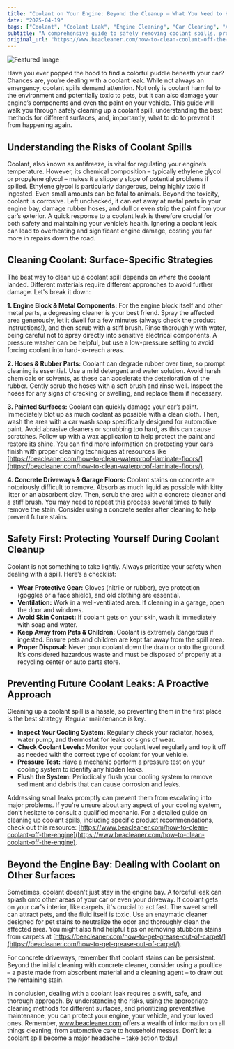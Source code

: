```yaml
---
title: "Coolant on Your Engine: Beyond the Cleanup – What You Need to Know"
date: "2025-04-19"
tags: ["Coolant", "Coolant Leak", "Engine Cleaning", "Car Cleaning", "Automotive Cleaning", "Engine Bay", "Coolant Spill"]
subtitle: "A comprehensive guide to safely removing coolant spills, protecting your engine, and preventing future leaks."
original_url: "https://www.beacleaner.com/how-to-clean-coolant-off-the-engine"
---
```




![Featured Image](https://res.cloudinary.com/dnm0udlvz/image/upload/v1745049973/article_image_49_zyiydi.jpg)

Have you ever popped the hood to find a colorful puddle beneath your car? Chances are, you’re dealing with a coolant leak. While not always an emergency, coolant spills demand attention. Not only is coolant harmful to the environment and potentially toxic to pets, but it can also damage your engine’s components and even the paint on your vehicle. This guide will walk you through safely cleaning up a coolant spill, understanding the best methods for different surfaces, and, importantly, what to do to prevent it from happening again. 

## Understanding the Risks of Coolant Spills

Coolant, also known as antifreeze, is vital for regulating your engine’s temperature. However, its chemical composition – typically ethylene glycol or propylene glycol – makes it a slippery slope of potential problems if spilled. Ethylene glycol is particularly dangerous, being highly toxic if ingested. Even small amounts can be fatal to animals. Beyond the toxicity, coolant is corrosive. Left unchecked, it can eat away at metal parts in your engine bay, damage rubber hoses, and dull or even strip the paint from your car’s exterior. A quick response to a coolant leak is therefore crucial for both safety and maintaining your vehicle’s health. Ignoring a coolant leak can lead to overheating and significant engine damage, costing you far more in repairs down the road.

## Cleaning Coolant: Surface-Specific Strategies

The best way to clean up a coolant spill depends on *where* the coolant landed. Different materials require different approaches to avoid further damage. Let's break it down:

**1. Engine Block & Metal Components:** For the engine block itself and other metal parts, a degreasing cleaner is your best friend. Spray the affected area generously, let it dwell for a few minutes (always check the product instructions!), and then scrub with a stiff brush. Rinse thoroughly with water, being careful not to spray directly into sensitive electrical components. A pressure washer can be helpful, but use a low-pressure setting to avoid forcing coolant into hard-to-reach areas. 

**2. Hoses & Rubber Parts:** Coolant can degrade rubber over time, so prompt cleaning is essential. Use a mild detergent and water solution. Avoid harsh chemicals or solvents, as these can accelerate the deterioration of the rubber. Gently scrub the hoses with a soft brush and rinse well. Inspect the hoses for any signs of cracking or swelling, and replace them if necessary.

**3. Painted Surfaces:** Coolant can quickly damage your car’s paint. Immediately blot up as much coolant as possible with a clean cloth. Then, wash the area with a car wash soap specifically designed for automotive paint. Avoid abrasive cleaners or scrubbing too hard, as this can cause scratches. Follow up with a wax application to help protect the paint and restore its shine. You can find more information on protecting your car’s finish with proper cleaning techniques at resources like [https://beacleaner.com/how-to-clean-waterproof-laminate-floors/](https://beacleaner.com/how-to-clean-waterproof-laminate-floors/).

**4. Concrete Driveways & Garage Floors:** Coolant stains on concrete are notoriously difficult to remove. Absorb as much liquid as possible with kitty litter or an absorbent clay. Then, scrub the area with a concrete cleaner and a stiff brush. You may need to repeat this process several times to fully remove the stain. Consider using a concrete sealer after cleaning to help prevent future stains.



## Safety First: Protecting Yourself During Coolant Cleanup

Coolant is not something to take lightly. Always prioritize your safety when dealing with a spill. Here’s a checklist:

*   **Wear Protective Gear:** Gloves (nitrile or rubber), eye protection (goggles or a face shield), and old clothing are essential.
*   **Ventilation:** Work in a well-ventilated area. If cleaning in a garage, open the door and windows.
*   **Avoid Skin Contact:** If coolant gets on your skin, wash it immediately with soap and water.
*   **Keep Away from Pets & Children:** Coolant is extremely dangerous if ingested. Ensure pets and children are kept far away from the spill area.
*   **Proper Disposal:** Never pour coolant down the drain or onto the ground. It’s considered hazardous waste and must be disposed of properly at a recycling center or auto parts store.



## Preventing Future Coolant Leaks: A Proactive Approach

Cleaning up a coolant spill is a hassle, so preventing them in the first place is the best strategy. Regular maintenance is key. 

*   **Inspect Your Cooling System:** Regularly check your radiator, hoses, water pump, and thermostat for leaks or signs of wear.
*   **Check Coolant Levels:** Monitor your coolant level regularly and top it off as needed with the correct type of coolant for your vehicle.
*   **Pressure Test:** Have a mechanic perform a pressure test on your cooling system to identify any hidden leaks.
*   **Flush the System:** Periodically flush your cooling system to remove sediment and debris that can cause corrosion and leaks. 

Addressing small leaks promptly can prevent them from escalating into major problems. If you're unsure about any aspect of your cooling system, don’t hesitate to consult a qualified mechanic. For a detailed guide on cleaning up coolant spills, including specific product recommendations, check out this resource: [https://www.beacleaner.com/how-to-clean-coolant-off-the-engine](https://www.beacleaner.com/how-to-clean-coolant-off-the-engine).



## Beyond the Engine Bay: Dealing with Coolant on Other Surfaces

Sometimes, coolant doesn't just stay in the engine bay. A forceful leak can splash onto other areas of your car or even your driveway. If coolant gets on your car's interior, like carpets, it's crucial to act fast. The sweet smell can attract pets, and the fluid itself is toxic. Use an enzymatic cleaner designed for pet stains to neutralize the odor and thoroughly clean the affected area. You might also find helpful tips on removing stubborn stains from carpets at [https://beacleaner.com/how-to-get-grease-out-of-carpet/](https://beacleaner.com/how-to-get-grease-out-of-carpet/). 

For concrete driveways, remember that coolant stains can be persistent. Beyond the initial cleaning with concrete cleaner, consider using a poultice – a paste made from absorbent material and a cleaning agent – to draw out the remaining stain.



In conclusion, dealing with a coolant leak requires a swift, safe, and thorough approach. By understanding the risks, using the appropriate cleaning methods for different surfaces, and prioritizing preventative maintenance, you can protect your engine, your vehicle, and your loved ones. Remember, www.beacleaner.com offers a wealth of information on all things cleaning, from automotive care to household messes. Don’t let a coolant spill become a major headache – take action today!